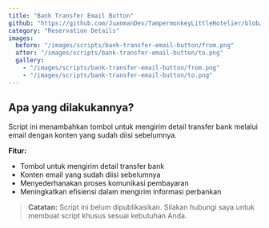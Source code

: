 ```yaml
---
title: "Bank Transfer Email Button"
github: "https://github.com/JuanmanDev/TampermonkeyLittleHotelier/blob/main/frontdesk/reservationDetails/showExtraButtonEmailBank.user.js"
category: "Reservation Details"
images:
  before: "/images/scripts/bank-transfer-email-button/from.png"
  after: "/images/scripts/bank-transfer-email-button/to.png"
  gallery:
    - "/images/scripts/bank-transfer-email-button/from.png"
    - "/images/scripts/bank-transfer-email-button/to.png"
---
```


## Apa yang dilakukannya?

Script ini menambahkan tombol untuk mengirim detail transfer bank melalui email dengan konten yang sudah diisi sebelumnya.

**Fitur:**
- Tombol untuk mengirim detail transfer bank
- Konten email yang sudah diisi sebelumnya
- Menyederhanakan proses komunikasi pembayaran
- Meningkatkan efisiensi dalam mengirim informasi perbankan

> **Catatan:** Script ini belum dipublikasikan. Silakan hubungi saya untuk membuat script khusus sesuai kebutuhan Anda.
